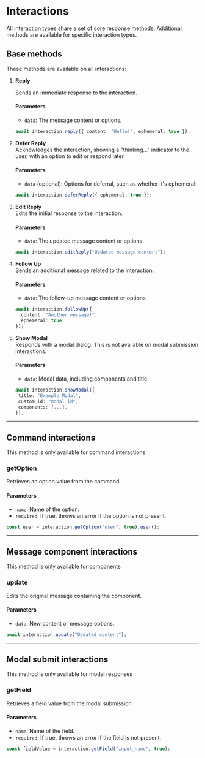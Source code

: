 # Interactions

All interaction types share a set of core response methods. Additional methods are available for specific interaction types.

## Base methods

These methods are available on all interactions:

1. **Reply**

   Sends an immediate response to the interaction.

   #### Parameters
   - `data`: The message content or options.

   ```ts
   await interaction.reply({ content: "Hello!", ephemeral: true });
   ```

2. **Defer Reply**  
   Acknowledges the interaction, showing a "thinking..." indicator to the user, with an option to edit or respond later.

   #### Parameters
   - `data` (optional): Options for deferral, such as whether it's ephemeral:

   ```ts
   await interaction.deferReply({ ephemeral: true });
   ```

3. **Edit Reply**  
   Edits the initial response to the interaction.

   #### Parameters
   - `data`: The updated message content or options.

   ```ts
   await interaction.editReply("Updated message content");
   ```

4. **Follow Up**  
   Sends an additional message related to the interaction.

   #### Parameters
   - `data`: The follow-up message content or options.

   ```ts
   await interaction.followUp({
     content: "Another message!",
     ephemeral: true,
   });
   ```

5. **Show Modal**  
    Responds with a modal dialog. This is not available on modal submission interactions.

   #### Parameters
   - `data`: Modal data, including components and title.

   ```ts
   await interaction.showModal({
    title: "Example Modal",
    custom_id: "modal_id",
    components: [...],
   });
   ```

---

## Command interactions

This method is only available for command interactions

### getOption

Retrieves an option value from the command.

#### Parameters

- `name`: Name of the option.
- `required`: If true, throws an error if the option is not present.

```ts
const user = interaction.getOption("user", true).user();
```

---

## Message component interactions

This method is only available for components

### update

Edits the original message containing the component.

#### Parameters

- `data`: New content or message options.

```ts
await interaction.update("Updated content");
```

---

## Modal submit interactions

This method is only available for modal responses

### getField

Retrieves a field value from the modal submission.

#### Parameters

- `name`: Name of the field.
- `required`: If true, throws an error if the field is not present.

```ts
const fieldValue = interaction.getField("input_name", true);
```
